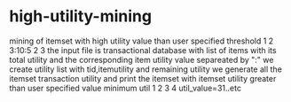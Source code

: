 # high-utility-mining
mining of itemset with high utility value than user specified threshold
1 2 3:10:5 2 3
the input file is transactional database with list of items  with its total utility and the corresponding item utility value separeated by ":"
we create utility list with tid,itemutility and remaining utility
we generate all the itemset transaction utility and print the itemset with itemset utility greater than user specified value minimum util
1 2 3 4 util_value=31..etc
